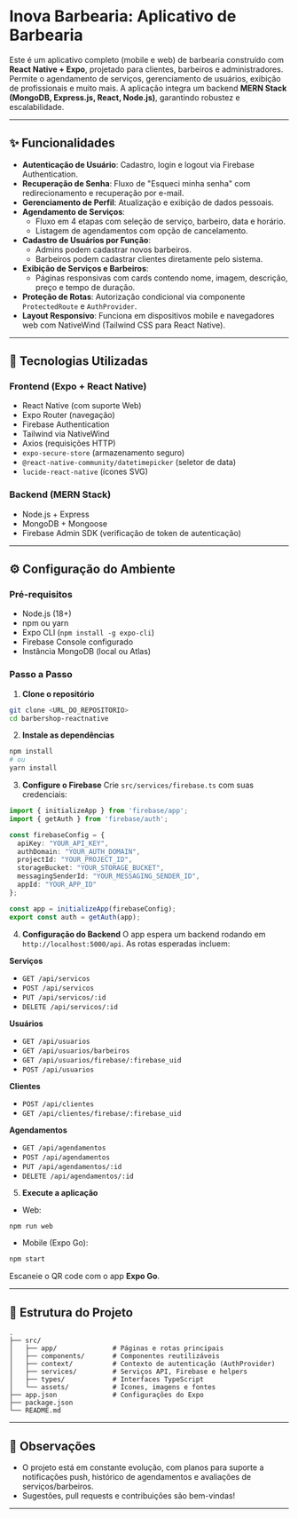 # Inova Barbearia: Aplicativo de Barbearia

Este é um aplicativo completo (mobile e web) de barbearia construído com **React Native + Expo**, projetado para clientes, barbeiros e administradores. Permite o agendamento de serviços, gerenciamento de usuários, exibição de profissionais e muito mais. A aplicação integra um backend **MERN Stack (MongoDB, Express.js, React, Node.js)**, garantindo robustez e escalabilidade.

---

## ✨ Funcionalidades

- **Autenticação de Usuário**: Cadastro, login e logout via Firebase Authentication.
- **Recuperação de Senha**: Fluxo de "Esqueci minha senha" com redirecionamento e recuperação por e-mail.
- **Gerenciamento de Perfil**: Atualização e exibição de dados pessoais.
- **Agendamento de Serviços**:
  - Fluxo em 4 etapas com seleção de serviço, barbeiro, data e horário.
  - Listagem de agendamentos com opção de cancelamento.
- **Cadastro de Usuários por Função**:
  - Admins podem cadastrar novos barbeiros.
  - Barbeiros podem cadastrar clientes diretamente pelo sistema.
- **Exibição de Serviços e Barbeiros**:
  - Páginas responsivas com cards contendo nome, imagem, descrição, preço e tempo de duração.
- **Proteção de Rotas**: Autorização condicional via componente `ProtectedRoute` e `AuthProvider`.
- **Layout Responsivo**: Funciona em dispositivos mobile e navegadores web com NativeWind (Tailwind CSS para React Native).

---

## 🧰 Tecnologias Utilizadas

### **Frontend (Expo + React Native)**
- React Native (com suporte Web)
- Expo Router (navegação)
- Firebase Authentication
- Tailwind via NativeWind
- Axios (requisições HTTP)
- `expo-secure-store` (armazenamento seguro)
- `@react-native-community/datetimepicker` (seletor de data)
- `lucide-react-native` (ícones SVG)

### **Backend (MERN Stack)**
- Node.js + Express
- MongoDB + Mongoose
- Firebase Admin SDK (verificação de token de autenticação)

---

## ⚙️ Configuração do Ambiente

### Pré-requisitos
- Node.js (18+)
- npm ou yarn
- Expo CLI (`npm install -g expo-cli`)
- Firebase Console configurado
- Instância MongoDB (local ou Atlas)

### Passo a Passo

1. **Clone o repositório**
```bash
git clone <URL_DO_REPOSITORIO>
cd barbershop-reactnative
```

2. **Instale as dependências**
```bash
npm install
# ou
yarn install
```

3. **Configure o Firebase**
Crie `src/services/firebase.ts` com suas credenciais:
```ts
import { initializeApp } from 'firebase/app';
import { getAuth } from 'firebase/auth';

const firebaseConfig = {
  apiKey: "YOUR_API_KEY",
  authDomain: "YOUR_AUTH_DOMAIN",
  projectId: "YOUR_PROJECT_ID",
  storageBucket: "YOUR_STORAGE_BUCKET",
  messagingSenderId: "YOUR_MESSAGING_SENDER_ID",
  appId: "YOUR_APP_ID"
};

const app = initializeApp(firebaseConfig);
export const auth = getAuth(app);
```

4. **Configuração do Backend**
O app espera um backend rodando em `http://localhost:5000/api`. As rotas esperadas incluem:

**Serviços**
- `GET /api/servicos`
- `POST /api/servicos`
- `PUT /api/servicos/:id`
- `DELETE /api/servicos/:id`

**Usuários**
- `GET /api/usuarios`
- `GET /api/usuarios/barbeiros`
- `GET /api/usuarios/firebase/:firebase_uid`
- `POST /api/usuarios`

**Clientes**
- `POST /api/clientes`
- `GET /api/clientes/firebase/:firebase_uid`

**Agendamentos**
- `GET /api/agendamentos`
- `POST /api/agendamentos`
- `PUT /api/agendamentos/:id`
- `DELETE /api/agendamentos/:id`

5. **Execute a aplicação**

- Web:
```bash
npm run web
```

- Mobile (Expo Go):
```bash
npm start
```
Escaneie o QR code com o app **Expo Go**.

---

## 📁 Estrutura do Projeto

```
.
├── src/
│   ├── app/              # Páginas e rotas principais
│   ├── components/       # Componentes reutilizáveis
│   ├── context/          # Contexto de autenticação (AuthProvider)
│   ├── services/         # Serviços API, Firebase e helpers
│   ├── types/            # Interfaces TypeScript
│   └── assets/           # Ícones, imagens e fontes
├── app.json              # Configurações do Expo
├── package.json
└── README.md
```

---

## 📌 Observações
- O projeto está em constante evolução, com planos para suporte a notificações push, histórico de agendamentos e avaliações de serviços/barbeiros.
- Sugestões, pull requests e contribuições são bem-vindas!

---

